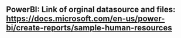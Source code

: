 ## PowerBI: Link of orginal datasource and files: https://docs.microsoft.com/en-us/power-bi/create-reports/sample-human-resources
